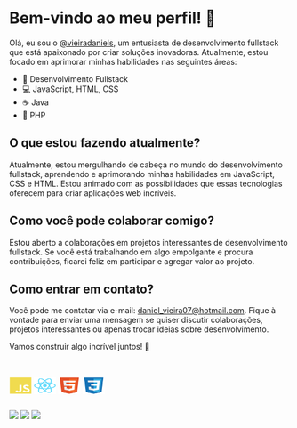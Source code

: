 # Bem-vindo ao meu perfil! 👋

Olá, eu sou o [@vieiradaniels](https://github.com/vieiradaniels), um entusiasta de desenvolvimento fullstack que está apaixonado por criar soluções inovadoras. Atualmente, estou focado em aprimorar minhas habilidades nas seguintes áreas:

- 🚀 Desenvolvimento Fullstack
- 💻 JavaScript, HTML, CSS
- ☕ Java
- 🐘 PHP

## O que estou fazendo atualmente?

Atualmente, estou mergulhando de cabeça no mundo do desenvolvimento fullstack, aprendendo e aprimorando minhas habilidades em JavaScript, CSS e HTML. Estou animado com as possibilidades que essas tecnologias oferecem para criar aplicações web incríveis.

## Como você pode colaborar comigo?

Estou aberto a colaborações em projetos interessantes de desenvolvimento fullstack. Se você está trabalhando em algo empolgante e procura contribuições, ficarei feliz em participar e agregar valor ao projeto.

## Como entrar em contato?

Você pode me contatar via e-mail: [daniel_vieira07@hotmail.com](mailto:daniel_vieira07@hotmail.com). Fique à vontade para enviar uma mensagem se quiser discutir colaborações, projetos interessantes ou apenas trocar ideias sobre desenvolvimento.

Vamos construir algo incrível juntos! 🚀
##

<div style="display: inline_block"><br>
  <img align="center" alt="Daniel-Js" height="30" width="40" src="https://raw.githubusercontent.com/devicons/devicon/master/icons/javascript/javascript-plain.svg">
  <img align="center" alt="Daniel-React" height="30" width="40" src="https://raw.githubusercontent.com/devicons/devicon/master/icons/react/react-original.svg">
  <img align="center" alt="Daniel-HTML" height="30" width="40" src="https://raw.githubusercontent.com/devicons/devicon/master/icons/html5/html5-original.svg">
  <img align="center" alt="Daniel-CSS" height="30" width="40" src="https://raw.githubusercontent.com/devicons/devicon/master/icons/css3/css3-original.svg">
</div>
  
  ##
 
<div> 
  <a href="https://www.instagram.com/vieira_daniels/" target="_blank"><img src="https://img.shields.io/badge/-Instagram-%23E4405F?style=for-the-badge&logo=instagram&logoColor=white" target="_blank"></a>
  <a href = "mailto:daniel_vieira07@hotmail.com"><img src=https://img.shields.io/badge/Microsoft_Outlook-0078D4?style=for-the-badge&logo=microsoft-outlook&logoColor=white></a>
  <a href="https://www.linkedin.com/in/daniel-vieira-697b511b8/" target="_blank"><img src="https://img.shields.io/badge/-LinkedIn-%230077B5?style=for-the-badge&logo=linkedin&logoColor=white" target="_blank"></a> 
  
</div>
